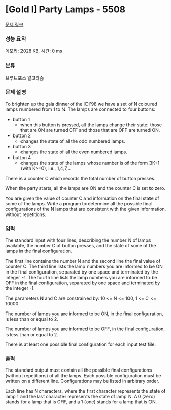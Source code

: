 # [Gold I] Party Lamps - 5508 

[문제 링크](https://www.acmicpc.net/problem/5508) 

### 성능 요약

메모리: 2028 KB, 시간: 0 ms

### 분류

브루트포스 알고리즘

### 문제 설명

<p>To brighten up the gala dinner of the IOI'98 we have a set of N coloured lamps numbered from 1 to N. The lamps are connected to four buttons:</p>

<ul>
	<li>button 1
	<ul>
		<li>when this button is pressed, all the lamps change their state: those that are ON are turned OFF and those that are OFF are turned ON.</li>
	</ul>
	</li>
	<li>button 2
	<ul>
		<li>changes the state of all the odd numbered lamps.</li>
	</ul>
	</li>
	<li>button 3
	<ul>
		<li>changes the state of all the even numbered lamps.</li>
	</ul>
	</li>
	<li>button 4
	<ul>
		<li>changes the state of the lamps whose number is of the form 3K+1 (with K>=0), i.e., 1,4,7,...</li>
	</ul>
	</li>
</ul>

<p>There is a counter C which records the total number of button presses.</p>

<p>When the party starts, all the lamps are ON and the counter C is set to zero.</p>

<p>You are given the value of counter C and information on the final state of some of the lamps. Write a program to determine all the possible final configurations of the N lamps that are consistent with the given information, without repetitions.</p>

### 입력 

 <p>The standard input with four lines, describing the number N of lamps available, the number C of button presses, and the state of some of the lamps in the final configuration.</p>

<p>The first line contains the number N and the second line the final value of counter C. The third line lists the lamp numbers you are informed to be ON in the final configuration, separated by one space and terminated by the integer -1. The fourth line lists the lamp numbers you are informed to be OFF in the final configuration, separated by one space and terminated by the integer -1.</p>

<p>The parameters N and C are constrained by: 10 <= N <= 100, 1 <= C <= 10000</p>

<p>The number of lamps you are informed to be ON, in the final configuration, is less than or equal to 2.</p>

<p>The number of lamps you are informed to be OFF, in the final configuration, is less than or equal to 2.</p>

<p>There is at least one possible final configuration for each input test file.</p>

### 출력 

 <p>The standard output must contain all the possible final configurations (without repetitions) of all the lamps. Each possible configuration must be written on a different line. Configurations may be listed in arbitrary order.</p>

<p>Each line has N characters, where the first character represents the state of lamp 1 and the last character represents the state of lamp N. A 0 (zero) stands for a lamp that is OFF, and a 1 (one) stands for a lamp that is ON.</p>

